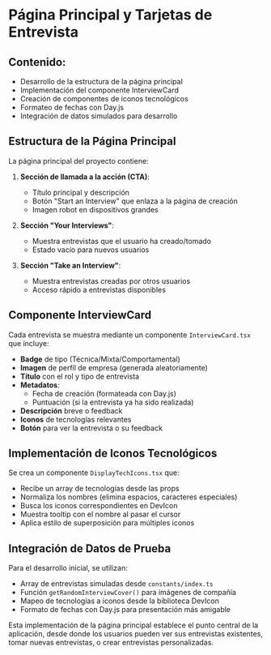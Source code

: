 # Página Principal y Tarjetas de Entrevista

## Contenido:

- Desarrollo de la estructura de la página principal
- Implementación del componente InterviewCard
- Creación de componentes de iconos tecnológicos
- Formateo de fechas con Day.js
- Integración de datos simulados para desarrollo

## Estructura de la Página Principal

La página principal del proyecto contiene:

1. **Sección de llamada a la acción (CTA)**:

   - Título principal y descripción
   - Botón "Start an Interview" que enlaza a la página de creación
   - Imagen robot en dispositivos grandes

2. **Sección "Your Interviews"**:

   - Muestra entrevistas que el usuario ha creado/tomado
   - Estado vacío para nuevos usuarios

3. **Sección "Take an Interview"**:
   - Muestra entrevistas creadas por otros usuarios
   - Acceso rápido a entrevistas disponibles

## Componente InterviewCard

Cada entrevista se muestra mediante un componente `InterviewCard.tsx` que incluye:

- **Badge** de tipo (Técnica/Mixta/Comportamental)
- **Imagen** de perfil de empresa (generada aleatoriamente)
- **Título** con el rol y tipo de entrevista
- **Metadatos**:
  - Fecha de creación (formateada con Day.js)
  - Puntuación (si la entrevista ya ha sido realizada)
- **Descripción** breve o feedback
- **Iconos** de tecnologías relevantes
- **Botón** para ver la entrevista o su feedback

## Implementación de Iconos Tecnológicos

Se crea un componente `DisplayTechIcons.tsx` que:

- Recibe un array de tecnologías desde las props
- Normaliza los nombres (elimina espacios, caracteres especiales)
- Busca los iconos correspondientes en DevIcon
- Muestra tooltip con el nombre al pasar el cursor
- Aplica estilo de superposición para múltiples iconos

## Integración de Datos de Prueba

Para el desarrollo inicial, se utilizan:

- Array de entrevistas simuladas desde `constants/index.ts`
- Función `getRandomInterviewCover()` para imágenes de compañía
- Mapeo de tecnologías a iconos desde la biblioteca DevIcon
- Formato de fechas con Day.js para presentación más amigable

Esta implementación de la página principal establece el punto central de la aplicación, desde donde los usuarios pueden ver sus entrevistas existentes, tomar nuevas entrevistas, o crear entrevistas personalizadas.
